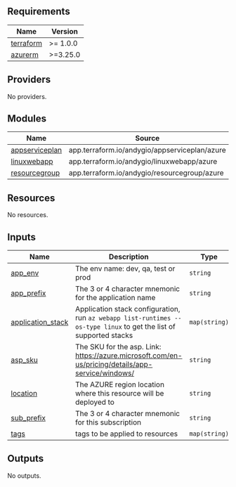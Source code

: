 <!-- BEGINNING OF PRE-COMMIT-TERRAFORM DOCS HOOK -->
## Requirements

| Name | Version |
|------|---------|
| <a name="requirement_terraform"></a> [terraform](#requirement\_terraform) | >= 1.0.0 |
| <a name="requirement_azurerm"></a> [azurerm](#requirement\_azurerm) | >=3.25.0 |

## Providers

No providers.

## Modules

| Name | Source | Version |
|------|--------|---------|
| <a name="module_appserviceplan"></a> [appserviceplan](#module\_appserviceplan) | app.terraform.io/andygio/appserviceplan/azure | 1.0.0 |
| <a name="module_linuxwebapp"></a> [linuxwebapp](#module\_linuxwebapp) | app.terraform.io/andygio/linuxwebapp/azure | 1.0.5 |
| <a name="module_resourcegroup"></a> [resourcegroup](#module\_resourcegroup) | app.terraform.io/andygio/resourcegroup/azure | 1.0.3 |

## Resources

No resources.

## Inputs

| Name | Description | Type | Default | Required |
|------|-------------|------|---------|:--------:|
| <a name="input_app_env"></a> [app\_env](#input\_app\_env) | The env name: dev, qa, test or prod | `string` | n/a | yes |
| <a name="input_app_prefix"></a> [app\_prefix](#input\_app\_prefix) | The 3 or 4 character mnemonic for the application name | `string` | n/a | yes |
| <a name="input_application_stack"></a> [application\_stack](#input\_application\_stack) | Application stack configuration, run `az webapp list-runtimes --os-type linux` to get the list of supported stacks | `map(string)` | `{}` | no |
| <a name="input_asp_sku"></a> [asp\_sku](#input\_asp\_sku) | The SKU for the asp. Link: https://azure.microsoft.com/en-us/pricing/details/app-service/windows/ | `string` | `"B1"` | no |
| <a name="input_location"></a> [location](#input\_location) | The AZURE region location where this resource will be deployed to | `string` | n/a | yes |
| <a name="input_sub_prefix"></a> [sub\_prefix](#input\_sub\_prefix) | The 3 or 4 character mnemonic for this subscription | `string` | n/a | yes |
| <a name="input_tags"></a> [tags](#input\_tags) | tags to be applied to resources | `map(string)` | `{}` | no |

## Outputs

No outputs.
<!-- END OF PRE-COMMIT-TERRAFORM DOCS HOOK -->
